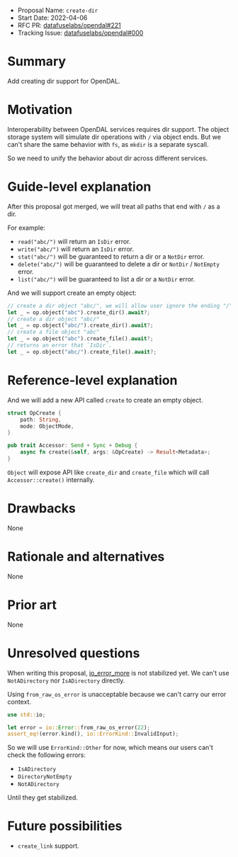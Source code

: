 - Proposal Name: `create-dir`
- Start Date: 2022-04-06
- RFC PR: [datafuselabs/opendal#221](https://github.com/datafuselabs/opendal/pull/221)
- Tracking Issue: [datafuselabs/opendal#000](https://github.com/datafuselabs/opendal/pull/000)

# Summary

Add creating dir support for OpenDAL.

# Motivation

Interoperability between OpenDAL services requires dir support. The object storage system will simulate dir operations with `/` via object ends. But we can't share the same behavior with `fs`, as `mkdir` is a separate syscall.

So we need to unify the behavior about dir across different services.

# Guide-level explanation

After this proposal got merged, we will treat all paths that end with `/` as a dir.

For example:

- `read("abc/")` will return an `IsDir` error.
- `write("abc/")` will return an `IsDir` error.
- `stat("abc/")` will be guaranteed to return a dir or a `NotDir` error.
- `delete("abc/")` will be guaranteed to delete a dir or `NotDir` / `NotEmpty` error.
- `list("abc/")` will be guaranteed to list a dir or a `NotDir` error.

And we will support create an empty object:

```rust
// create a dir object "abc/", we will allow user ignore the ending "/"
let _ = op.object("abc").create_dir().await?;
// create a dir object "abc/"
let _ = op.object("abc/").create_dir().await?;
// create a file object "abc"
let _ = op.object("abc").create_file().await?;
// returns an error that `IsDir`.
let _ = op.object("abc/").create_file().await?; 
```

# Reference-level explanation

And we will add a new API called `create` to create an empty object.

```rust
struct OpCreate {
    path: String,
    mode: ObjectMode,
}

pub trait Accessor: Send + Sync + Debug {
    async fn create(&self, args: &OpCreate) -> Result<Metadata>;
}
```

`Object` will expose API like `create_dir` and `create_file` which will call `Accessor::create()` internally.

# Drawbacks

None

# Rationale and alternatives

None

# Prior art

None

# Unresolved questions

When writing this proposal, [io_error_more](https://github.com/rust-lang/rust/issues/86442) is not stabilized yet. We can't use `NotADirectory` nor `IsADirectory` directly.

Using `from_raw_os_error` is unacceptable because we can't carry our error context.

```rust
use std::io;

let error = io::Error::from_raw_os_error(22);
assert_eq!(error.kind(), io::ErrorKind::InvalidInput);
```

So we will use `ErrorKind::Other` for now, which means our users can't check the following errors:

- `IsADirectory`
- `DirectoryNotEmpty`
- `NotADirectory`

Until they get stabilized.

# Future possibilities

- `create_link` support.
